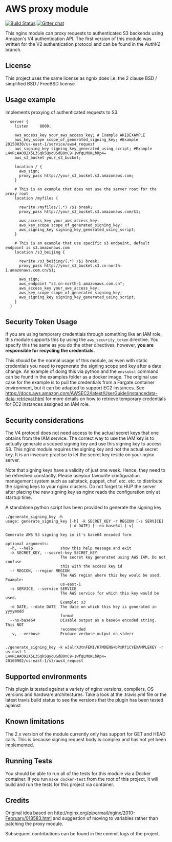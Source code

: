 # AWS proxy module

[![Build Status](https://travis-ci.com/anomalizer/ngx_aws_auth.svg?branch=master)](https://travis-ci.com/anomalizer/ngx_aws_auth)
 [![Gitter chat](https://badges.gitter.im/anomalizer/ngx_aws_auth.png)](https://gitter.im/ngx_aws_auth/Lobby?utm_source=share-link&utm_medium=link&utm_campaign=share-link)

This nginx module can proxy requests to authenticated S3 backends using Amazon's
V4 authentication API. The first version of this module was written for the V2
authentication protocol and can be found in the *AuthV2* branch.

## License
This project uses the same license as ngnix does i.e. the 2 clause BSD / simplified BSD / FreeBSD license

## Usage example

Implements proxying of authenticated requests to S3.

```nginx
  server {
    listen     8000;

    aws_access_key your_aws_access_key; # Example AKIDEXAMPLE
    aws_key_scope scope_of_generated_signing_key; #Example 20150830/us-east-1/service/aws4_request
    aws_signing_key signing_key_generated_using_script; #Example L4vRLWAO92X5L3Sqk5QydUSdB0nC9+1wfqLMOKLbRp4=
    aws_s3_bucket your_s3_bucket;

    location / {
      aws_sign;
      proxy_pass http://your_s3_bucket.s3.amazonaws.com;
    }

    # This is an example that does not use the server root for the proxy root
    location /myfiles {

      rewrite /myfiles/(.*) /$1 break;
      proxy_pass http://your_s3_bucket.s3.amazonaws.com/$1;

      aws_access_key your_aws_access_key;
      aws_key_scope scope_of_generated_signing_key;
      aws_signing_key signing_key_generated_using_script;
    }

    # This is an example that use specific s3 endpoint, default endpoint is s3.amazonaws.com
    location /s3_beijing {

      rewrite /s3_beijing/(.*) /$1 break;
      proxy_pass http://your_s3_bucket.s3.cn-north-1.amazonaws.com.cn/$1;

      aws_sign;
      aws_endpoint "s3.cn-north-1.amazonaws.com.cn";
      aws_access_key your_aws_access_key;
      aws_key_scope scope_of_generated_signing_key;
      aws_signing_key signing_key_generated_using_script;
    }
  }
```

## Security Token Usage

If you are using temporary credentials through something like an IAM role, this module
supports this by using the `aws_security_token` directive. You specify this the same as
you do the other directives, however, **you are responsible for recycling the credentials.**

This _should_ be the normal usage of this module, as even with static credentials you
need to regenerate the signing scope and key after a date change. An example of doing
this via python and the `envsubst` command can be found in the examples folder as a
docker image. The original use case for the example is to pull the credentials from
a Fargate container environment, but it can be adapted to support EC2
instances. See https://docs.aws.amazon.com/AWSEC2/latest/UserGuide/instancedata-data-retrieval.html
for more details on how to retrieve temporary credentials for EC2 instances assigned an
IAM role.

## Security considerations
The V4 protocol does not need access to the actual secret keys that one obtains
from the IAM service. The correct way to use the IAM key is to actually generate
a scoped signing key and use this signing key to access S3. This nginx module
requires the signing key and not the actual secret key. It is an insecure practise
to let the secret key reside on your nginx server.

Note that signing keys have a validity of just one week. Hence, they need to
be refreshed constantly. Please useyour favourite configuration management
system such as saltstack, puppet, chef, etc. etc. to distribute the signing
keys to your nginx clusters. Do not forget to HUP the server after placing the new
signing key as nginx reads the configuration only at startup time.

A standalone python script has been provided to generate the signing key
```
./generate_signing_key -h
usage: generate_signing_key [-h] -k SECRET_KEY -r REGION [-s SERVICE]
                            [-d DATE] [--no-base64] [-v]

Generate AWS S3 signing key in it's base64 encoded form

optional arguments:
  -h, --help            show this help message and exit
  -k SECRET_KEY, --secret-key SECRET_KEY
                        The secret key generated using AWS IAM. Do not confuse
                        this with the access key id
  -r REGION, --region REGION
                        The AWS region where this key would be used. Example:
                        us-east-1
  -s SERVICE, --service SERVICE
                        The AWS service for which this key would be used.
                        Example: s3
  -d DATE, --date DATE  The date on which this key is generated in yyyymmdd
                        format
  --no-base64           Disable output as a base64 encoded string. This NOT
                        recommended
  -v, --verbose         Produce verbose output on stderr


./generate_signing_key -k wJalrXUtnFEMI/K7MDENG+bPxRfiCYEXAMPLEKEY -r us-east-1
L4vRLWAO92X5L3Sqk5QydUSdB0nC9+1wfqLMOKLbRp4=
20160902/us-east-1/s3/aws4_request

```
## Supported environments
This plugin is tested against a variety of nginx versions, compilers, OS versions and hardware architectures. Take a look at the .travis.yml file or the latest travis build status to see the versions that the plugin has been tested against


## Known limitations
The 2.x version of the module currently only has support for GET and HEAD calls. This is because
signing request body is complex and has not yet been implemented.

## Running Tests

You should be able to run all of the tests for this module via a Docker container. If you run
`make docker-test` from the root of this project, it will build and run the tests for this project
via container.

## Credits
Original idea based on http://nginx.org/pipermail/nginx/2010-February/018583.html and suggestion of moving to variables rather than patching the proxy module.

Subsequent contributions can be found in the commit logs of the project.
